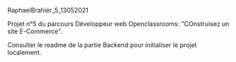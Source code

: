 RaphaelBrahier_5_13052021

Projet n°5 du parcours Développeur web Openclassrooms: "COnstruisez un site E-Commerce". 

Consulter le readme de la partie Backend pour initialiser le projet localement.